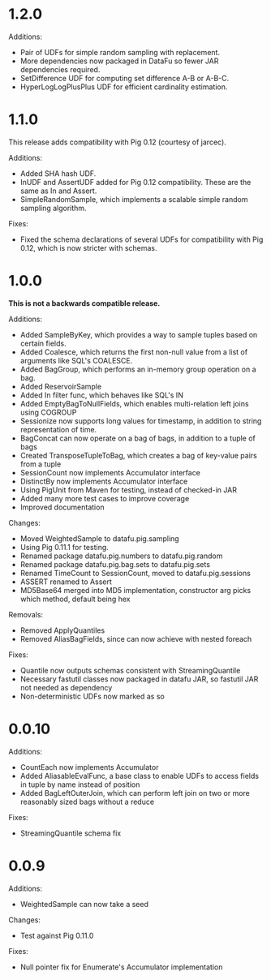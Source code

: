 # 1.2.0

Additions:

* Pair of UDFs for simple random sampling with replacement.
* More dependencies now packaged in DataFu so fewer JAR dependencies required.
* SetDifference UDF for computing set difference A-B or A-B-C.
* HyperLogLogPlusPlus UDF for efficient cardinality estimation.

# 1.1.0

This release adds compatibility with Pig 0.12 (courtesy of jarcec).

Additions:

* Added SHA hash UDF.
* InUDF and AssertUDF added for Pig 0.12 compatibility.  These are the same as In and Assert.
* SimpleRandomSample, which implements a scalable simple random sampling algorithm.

Fixes:

* Fixed the schema declarations of several UDFs for compatibility with Pig 0.12, which is now stricter with schemas.

# 1.0.0

**This is not a backwards compatible release.**

Additions:

* Added SampleByKey, which provides a way to sample tuples based on certain fields.
* Added Coalesce, which returns the first non-null value from a list of arguments like SQL's COALESCE.
* Added BagGroup, which performs an in-memory group operation on a bag.
* Added ReservoirSample
* Added In filter func, which behaves like SQL's IN
* Added EmptyBagToNullFields, which enables multi-relation left joins using COGROUP
* Sessionize now supports long values for timestamp, in addition to string representation of time.
* BagConcat can now operate on a bag of bags, in addition to a tuple of bags
* Created TransposeTupleToBag, which creates a bag of key-value pairs from a tuple
* SessionCount now implements Accumulator interface
* DistinctBy now implements Accumulator interface
* Using PigUnit from Maven for testing, instead of checked-in JAR
* Added many more test cases to improve coverage
* Improved documentation

Changes:

* Moved WeightedSample to datafu.pig.sampling
* Using Pig 0.11.1 for testing.
* Renamed package datafu.pig.numbers to datafu.pig.random
* Renamed package datafu.pig.bag.sets to datafu.pig.sets
* Renamed TimeCount to SessionCount, moved to datafu.pig.sessions
* ASSERT renamed to Assert
* MD5Base64 merged into MD5 implementation, constructor arg picks which method, default being hex

Removals:

* Removed ApplyQuantiles
* Removed AliasBagFields, since can now achieve with nested foreach

Fixes:

* Quantile now outputs schemas consistent with StreamingQuantile
* Necessary fastutil classes now packaged in datafu JAR, so fastutil JAR not needed as dependency
* Non-deterministic UDFs now marked as so

# 0.0.10

Additions:

* CountEach now implements Accumulator
* Added AliasableEvalFunc, a base class to enable UDFs to access fields in tuple by name instead of position
* Added BagLeftOuterJoin, which can perform left join on two or more reasonably sized bags without a reduce

Fixes:

* StreamingQuantile schema fix

# 0.0.9

Additions:

* WeightedSample can now take a seed

Changes:

* Test against Pig 0.11.0

Fixes:

* Null pointer fix for Enumerate's Accumulator implementation